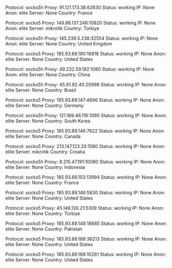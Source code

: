Protocol: socks5h
Proxy: 91.121.173.38:62630
Status: working
IP: None
Anon: elite
Server: None
Country: France

Protocol: socks5
Proxy: 149.86.137.246:10820
Status: working
IP: None
Anon: elite
Server: mikrotik
Country: Türkiye

Protocol: socks5h
Proxy: 145.239.5.238:32554
Status: working
IP: None
Anon: elite
Server: None
Country: United Kingdom

Protocol: socks5
Proxy: 185.93.89.190:16816
Status: working
IP: None
Anon: elite
Server: None
Country: United States

Protocol: socks5h
Proxy: 49.232.59.192:1080
Status: working
IP: None
Anon: elite
Server: None
Country: China

Protocol: socks5h
Proxy: 45.91.92.45:20996
Status: working
IP: None
Anon: elite
Server: None
Country: Brazil

Protocol: socks5
Proxy: 185.93.89.147:4696
Status: working
IP: None
Anon: elite
Server: None
Country: Germany

Protocol: socks5h
Proxy: 121.169.46.116:1090
Status: working
IP: None
Anon: elite
Server: None
Country: South Korea

Protocol: socks5
Proxy: 185.93.89.146:7622
Status: working
IP: None
Anon: elite
Server: None
Country: Canada

Protocol: socks5
Proxy: 213.147.123.33:1080
Status: working
IP: None
Anon: elite
Server: mikrotik
Country: Croatia

Protocol: socks5h
Proxy: 8.215.47.191:10080
Status: working
IP: None
Anon: elite
Server: None
Country: Indonesia

Protocol: socks5
Proxy: 185.93.89.153:13994
Status: working
IP: None
Anon: elite
Server: None
Country: France

Protocol: socks5
Proxy: 185.93.89.146:5830
Status: working
IP: None
Anon: elite
Server: None
Country: United States

Protocol: socks5
Proxy: 45.146.130.21:5309
Status: working
IP: None
Anon: elite
Server: None
Country: Türkiye

Protocol: socks5
Proxy: 185.93.89.149:18685
Status: working
IP: None
Anon: elite
Server: None
Country: Pakistan

Protocol: socks5
Proxy: 185.93.89.188:36213
Status: working
IP: None
Anon: elite
Server: None
Country: United States

Protocol: socks5
Proxy: 185.93.89.188:10281
Status: working
IP: None
Anon: elite
Server: None
Country: United States

